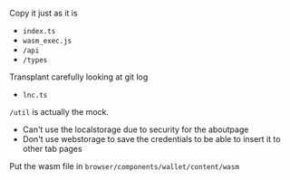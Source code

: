 Copy it just as it is
- `index.ts`
- `wasm_exec.js`
- `/api`
- `/types`

Transplant carefully looking at git log
- `lnc.ts`

`/util` is actually the mock.
- Can't use the localstorage due to security for the aboutpage
- Don't use webstorage to save the credentials to be able to insert it to other tab pages

Put the wasm file in `browser/components/wallet/content/wasm`
